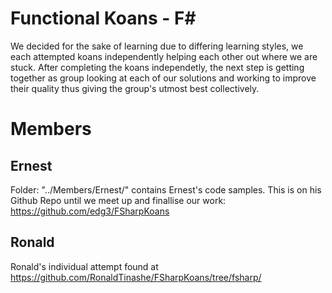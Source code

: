 # Functional Koans - F# #
We decided for the sake of learning due to differing learning styles, we each attempted koans independently helping each other out where we are stuck. After completing the koans independetly, the next step is getting together as group looking at each of our solutions and working to improve their quality thus giving the group's utmost best collectively.

# Members

## Ernest
Folder: "../Members/Ernest/" contains Ernest's code samples.
This is on his Github Repo until we meet up and finallise our work: https://github.com/edg3/FSharpKoans

## Ronald
Ronald's individual attempt found at https://github.com/RonaldTinashe/FSharpKoans/tree/fsharp/
